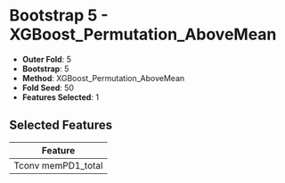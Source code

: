 # Bootstrap 5 - XGBoost_Permutation_AboveMean

- **Outer Fold**: 5
- **Bootstrap**: 5
- **Method**: XGBoost_Permutation_AboveMean
- **Fold Seed**: 50
- **Features Selected**: 1

## Selected Features

| Feature |
|---------|
| Tconv memPD1_total |
